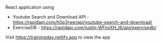 React application using
- Youtube Search and Download API - https://rapidapi.com/h0p3rwe/api/youtube-search-and-download/
- ExerciseDB - https://rapidapi.com/justin-WFnsXH_t6/api/exercisedb/

Visit https://trainingday.netlify.app to view the app
